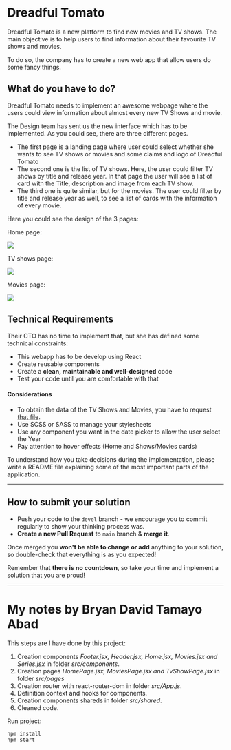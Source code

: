 # Dreadful Tomato

Dreadful Tomato is a new platform to find new movies and TV shows. The main objective is to
 help users to find information about their favourite TV shows and movies.
 
To do so, the company has to create a new web app that allow users do some fancy things.

## What do you have to do?

Dreadful Tomato needs to implement an awesome webpage where the users could view information
 about almost every new TV Shows and movie.
 
The Design team has sent us the new interface which has to be implemented. As you could see,
 there are three different pages.
 
* The first page is a landing page where user could select whether she wants to see TV shows
 or movies and some claims and logo of Dreadful Tomato
* The second one is the list of TV shows. Here, the user could filter TV shows by title and
 release year. In that page the user will see a list of card with the Title, description
 and image from each TV show. 
* The third one is quite similar, but for the movies. The user could filter by title and
 release year as well, to see a list of cards with the information of every movie.
 
Here you could see the design of the 3 pages:

Home page:

![](images/Dreadful%20Tomato%20-%20HOME.png)

TV shows page:

![](images/Dreadful%20Tomato%20-%20POPULAR%20SERIES.png)

Movies page:

![](images/Dreadful%20Tomato%20-%20POPULAR%20MOVIES.png) 
 
## Technical Requirements

Their CTO has no time to implement that, but she has defined some technical constraints:
 
 * This webapp has to be develop using React
 * Create reusable components
 * Create a **clean, maintainable and well-designed** code
 * Test your code until you are comfortable with that
 
#### Considerations

 * To obtain the data of the TV Shows and Movies, you have to request [that file](https://gitlab.com/-/snippets/2041384/raw/master/data.json).
 * Use SCSS or SASS to manage your stylesheets
 * Use any component you want in the date picker to allow the user select the Year
 * Pay attention to hover effects (Home and Shows/Movies cards) 
 
To understand how you take decisions during the implementation, please write a README file
 explaining some of the most important parts of the application.

---

## How to submit your solution

* Push your code to the `devel` branch - we encourage you to commit regularly to show your thinking process was.
* **Create a new Pull Request** to `main` branch & **merge it**.

Once merged you **won't be able to change or add** anything to your solution, so double-check that everything is as
you expected!

Remember that **there is no countdown**, so take your time and implement a solution that you are proud!

---

# My notes by Bryan David Tamayo Abad
This steps are I have done by this project:
1. Creation components *Footer.jsx, Header.jsx, Home.jsx, Movies.jsx and Series.jsx* in folder *src/components*.
2. Creation pages *HomePage.jsx, MoviesPage.jsx and TvShowPage.jsx* in folder *src/pages*
3. Creation router with react-router-dom in folder *src/App.js*.
4. Definition context and hooks for components.
5. Creation components shareds in folder *src/shared*.
6. Cleaned code.

Run project:<br>

    npm install
    npm start
